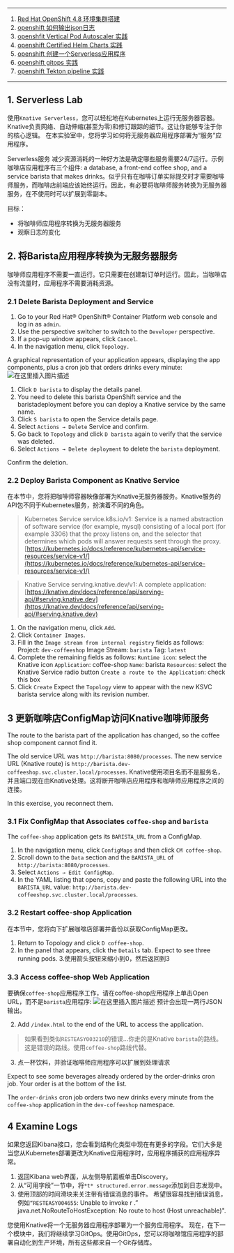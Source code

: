 


---


 1. [Red Hat OpenShift 4.8 环境集群搭建](https://ghostwritten.blog.csdn.net/article/details/123207497)
 2. [openshift 如何输出json日志](https://ghostwritten.blog.csdn.net/article/details/123335781)
 3. [openshfit Vertical Pod Autoscaler 实践](https://ghostwritten.blog.csdn.net/article/details/123335420)
 4. [openshift Certified Helm Charts 实践](https://ghostwritten.blog.csdn.net/article/details/123335635)
 5. [openshift 创建一个Serverless应用程序](https://ghostwritten.blog.csdn.net/article/details/123335299)
 6. [openshift gitops 实践](https://ghostwritten.blog.csdn.net/article/details/123336100)
 7. [openshift Tekton pipeline 实践](https://ghostwritten.blog.csdn.net/article/details/123375339)

---
##  1. Serverless Lab 
使用`Knative Serverless`，您可以轻松地在Kubernetes上运行无服务器容器。Knative负责网络、自动伸缩(甚至为零)和修订跟踪的细节。这让你能够专注于你的核心逻辑。
在本实验室中，您将学习如何将无服务器应用程序部署为“服务”应用程序。

Serverless服务
减少资源消耗的一种好方法是确定哪些服务需要24/7运行。示例咖啡店应用程序有三个组件: a database, a front-end coffee shop, and a service barista that makes drinks。似乎只有在咖啡订单实际提交时才需要咖啡师服务，而咖啡店前端应该始终运行。因此，有必要将咖啡师服务转换为无服务器服务，在不使用时可以扩展到零副本。

目标：

 - 将咖啡师应用程序转换为无服务器服务
 - 观察日志的变化

## 2. 将Barista应用程序转换为无服务器服务
咖啡师应用程序不需要一直运行。它只需要在创建新订单时运行。因此，当咖啡店没有流量时，应用程序不需要消耗资源。

###  2.1 Delete Barista Deployment and Service

 1. Go to your Red Hat® OpenShift® Container Platform web console and log in as `admin`.
 2. Use the perspective switcher to switch to the `Developer` perspective.
 3. If a pop-up window appears, click `Cancel`.
 4. In the navigation menu, click `Topology.`

A graphical representation of your application appears, displaying the app components, plus a cron job that orders drinks every minute:
![在这里插入图片描述](https://i-blog.csdnimg.cn/blog_migrate/126c947945b35afb1356aaee87fb952a.png)

 1. Click `D barista` to display the details panel.
 2. You need to delete this barista OpenShift service and the baristadeployment before you can deploy a Knative service by the same name.
 3. Click `S barista` to open the Service details page.
 4. Select `Actions → Delete` Service and confirm.
 5. Go back to `Topology` and click `D barista` again to verify that the service was deleted.
 6. Select `Actions → Delete deployment` to delete the `barista` deployment.

Confirm the deletion.

###  2.2 Deploy Barista Component as Knative Service
在本节中，您将把咖啡师容器映像部署为Knative无服务器服务。Knative服务的API包不同于Kubernetes服务，扮演着不同的角色。

> Kubernetes Service service.k8s.io/v1: Service is a named abstraction of software service (for example, mysql) consisting of a local port (for example 3306) that the proxy listens on, and the selector that determines which pods will answer requests sent through the proxy. [https://kubernetes.io/docs/reference/kubernetes-api/service-resources/service-v1/](https://kubernetes.io/docs/reference/kubernetes-api/service-resources/service-v1/)

> Knative Service serving.knative.dev/v1: A complete application: [https://knative.dev/docs/reference/api/serving-api/#serving.knative.dev](https://knative.dev/docs/reference/api/serving-api/#serving.knative.dev)

 1. On the navigation menu, click `Add`.
 2. Click `Container Images`.
 3. Fill in the `Image stream from internal registry` fields as follows:
Project: `dev-coffeeshop`
Image Stream: `barista`
Tag: `latest`
 4. Complete the remaining fields as follows:
`Runtime icon`: select the Knative icon
`Application`: coffee-shop
`Name`: barista
`Resources`: select the Knative Service radio button
 `Create a route to the Applicatio`n: check this box
 5. Click `Create`
Expect the `Topology` view to appear with the new KSVC barista service along with its revision number.

##  3 更新咖啡店ConfigMap访问Knative咖啡师服务
The route to the barista part of the application has changed, so the coffee shop component cannot find it.

The old service URL was `http://barista:8080/processes`. The new service URL (Knative route) is `http://barista.dev-coffeeshop.svc.cluster.local/processes`. Knative使用项目名而不是服务名，并且端口现在由Knative处理。这将断开咖啡店应用程序和咖啡师应用程序之间的连接。

In this exercise, you reconnect them.

###  3.1 Fix ConfigMap that Associates `coffee-shop` and `barista`
The `coffee-shop` application gets its `BARISTA_URL` from a ConfigMap.

 1. In the navigation menu, click `ConfigMaps` and then click `CM coffee-shop`.
 2. Scroll down to the `Data` section and the `BARISTA_URL` of `http://barista:8080/processes`.
 3. Select `Actions → Edit ConfigMap`.
 4. In the YAML listing that opens, copy and paste the following URL  into the `BARISTA_URL` value:
    `http://barista.dev-coffeeshop.svc.cluster.local/processes`.

###  3.2 Restart coffee-shop Application
在本节中，您将向下扩展咖啡店部署并备份以获取ConfigMap更改。

 1. Return to Topology and click `D coffee-shop`.
 2. In the panel that appears, click the `Details` tab.
Expect to see three running pods.
 3.使用箭头按钮来缩小到0，然后返回到3

###  3.3 Access coffee-shop Web Application
要确保`coffee-shop`应用程序工作，请在coffee-shop应用程序上单击Open URL，而不是`barista`应用程序:
![在这里插入图片描述](https://i-blog.csdnimg.cn/blog_migrate/16d015b725afc9ef0a44af1079efb545.png)
预计会出现一两行JSON输出。

 2. Add `/index.html` to the end of the URL to access the application.

> 如果看到类似`RESTEASY003210`的错误…你走的是Knative 	`barista`的路线。这是错误的路线。使用`coffee-shop`路线代替。 

 3. 点一杯饮料，并验证咖啡师应用程序可以扩展到处理请求

Expect to see some beverages already ordered by the order-drinks cron job. Your order is at the bottom of the list.

The `order-drinks` cron job orders two new drinks every minute from the `coffee-shop` application in the `dev-coffeeshop` namespace.

## 4 Examine Logs
如果您返回Kibana接口，您会看到结构化类型中现在有更多的字段。它们大多是当您从Kubernetes部署更改为Knative应用程序时，应用程序捕获的应用程序异常。

 1. 返回Kibana web界面，从左侧导航面板单击Discovery。
 2. 从“可用字段”一节中，将`*t* structured.error.message`添加到日志发现中。
 3. 使用顶部的时间滑块来关注带有错误消息的事件。
希望很容易找到错误消息，例如`“RESTEASY004655`: Unable to invoke r .”
java.net.NoRouteToHostException: No route to host (Host unreachable)".

您使用Knative将一个无服务器应用程序部署为一个服务应用程序。
现在，在下一个模块中，我们将继续学习GitOps。使用GitOps，您可以将咖啡馆应用程序的部署自动化到生产环境，所有这些都来自一个Git存储库。



